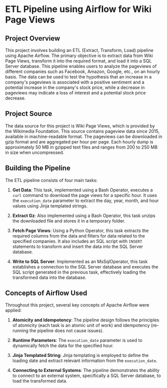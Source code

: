 # ETL Pipeline using Airflow for Wiki Page Views

## Project Overview
This project involves building an ETL (Extract, Transform, Load) pipeline using Apache Airflow. The primary objective is to extract data from Wiki Page Views, transform it into the required format, and load it into a SQL Server database. This pipeline enables users to analyze the pageviews of different companies such as Facebook, Amazon, Google, etc., on an hourly basis. The data can be used to test the hypothesis that an increase in a company's pageviews is associated with a positive sentiment and a potential increase in the company's stock price, while a decrease in pageviews may indicate a loss of interest and a potential stock price decrease.

## Project Source
The data source for this project is Wiki Page Views, which is provided by the Wikimedia Foundation. This source contains pageview data since 2015, available in machine-readable format. The pageviews can be downloaded in gzip format and are aggregated per hour per page. Each hourly dump is approximately 50 MB in gzipped text files and ranges from 200 to 250 MB in size when uncompressed.

## Building the Pipeline
The ETL pipeline consists of four main tasks:

1. **Get Data**: This task, implemented using a Bash Operator, executes a `curl` command to download the page views for a specific hour. It uses the `execution_date` parameter to extract the day, year, month, and hour values using Jinja templated strings.

2. **Extract Gz**: Also implemented using a Bash Operator, this task unzips the downloaded file and stores it in a temporary folder.

3. **Fetch Page Views**: Using a Python Operator, this task extracts the required columns from the data and filters for data related to the specified companies. It also includes an SQL script with `INSERT` statements to transform and insert the data into the SQL Server database.

4. **Write to SQL Server**: Implemented as an MsSqlOperator, this task establishes a connection to the SQL Server database and executes the SQL script generated in the previous task, effectively loading the transformed data into the database.

## Concepts of Airflow Used
Throughout this project, several key concepts of Apache Airflow were applied:

1. **Atomicity and Idempotency**: The pipeline design follows the principles of atomicity (each task is an atomic unit of work) and idempotency (re-running the pipeline does not cause issues).

2. **Runtime Parameters**: The `execution_date` parameter is used to dynamically fetch the data for the specified hour.

3. **Jinja Templated String**: Jinja templating is employed to define the loading date and extract relevant information from the `execution_date`.

4. **Connecting to External Systems**: The pipeline demonstrates the ability to connect to an external system, specifically a SQL Server database, to load the transformed data.

